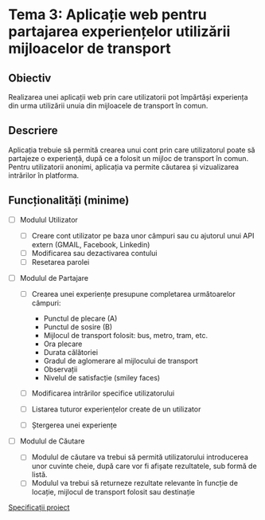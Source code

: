 # Tema 3: Aplicație web pentru partajarea experiențelor utilizării mijloacelor de transport

## Obiectiv

Realizarea unei aplicații web prin care utilizatorii pot împărtăși experiența din urma utilizării unuia din mijloacele de transport în comun.

## Descriere

Aplicația trebuie să permită crearea unui cont prin care utilizatorul poate să partajeze o experiență, după ce a folosit un mijloc de transport în comun. Pentru utilizatorii anonimi, aplicația va permite căutarea și vizualizarea intrărilor în platforma.

## Funcționalități (minime)

- [ ] Modulul Utilizator

  - [ ] Creare cont utilizator pe baza unor câmpuri sau cu ajutorul unui API extern (GMAIL, Facebook, Linkedin)
  - [ ] Modificarea sau dezactivarea contului
  - [ ] Resetarea parolei

- [ ] Modulul de Partajare

  - [ ] Crearea unei experiențe presupune completarea următoarelor câmpuri:

    - Punctul de plecare (A)
    - Punctul de sosire (B)
    - Mijlocul de transport folosit: bus, metro, tram, etc.
    - Ora plecare
    - Durata călătoriei
    - Gradul de aglomerare al mijlocului de transport
    - Observații
    - Nivelul de satisfacție (smiley faces)

  - [ ] Modificarea intrărilor specifice utilizatorului
  - [ ] Listarea tuturor experiențelor create de un utilizator
  - [ ] Ștergerea unei experiențe

- [ ] Modulul de Căutare
  - [ ] Modulul de căutare va trebui să permită utilizatorului introducerea unor cuvinte cheie, după care vor fi afișate rezultatele, sub formă de listă.
  - [ ] Modulul va trebui să returneze rezultate relevante în funcție de locație, mijlocul de transport folosit sau destinație

[Specificații proiect](https://drive.google.com/drive/u/1/folders/1_rYCcGC0epvprSDm1nYNP94Ez9ODvxoQ)
